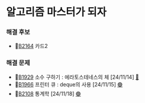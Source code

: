 # 알고리즘 마스터가 되자

### 해결 후보

- 🥈[B2164](https://www.acmicpc.net/problem/2164) 카드2
### 해결 문제

- 🥈[B1929](https://www.acmicpc.net/problem/1929) 소수 구하기 : 에라토스테네스의 체 [24/11/14] [🔴](https://github.com/KimYjoo/MasterOfAlgorithm/tree/main/silver/B1929)  
- 🥈[B1966](https://www.acmicpc.net/problem/1966) 프린터 큐 : deque의 사용 [24/11/15] [🟢](https://github.com/KimYjoo/MasterOfAlgorithm/tree/main/silver/B1966)
- 🥈[B2108](https://www.acmicpc.net/problem/2108) 통계학 [24/11/18] [🟢]()
